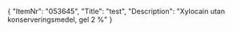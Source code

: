 {
  "ItemNr": "053645",
  "Title": "test",
  "Description": "Xylocain utan konserveringsmedel, gel 2 %"
}